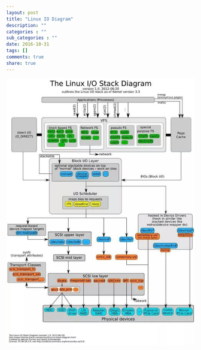 ```yaml
---
layout: post
title: "Linux IO Diagram"
description: ""
categories : ""
sub_categories : ""
date: 2016-10-31
tags: []
comments: true
share: true
---
```


![](/assets/images/posts/695/261DF13B5816F3A409A082.JPEG)

  

